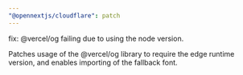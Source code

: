 ```yaml
---
"@opennextjs/cloudflare": patch
---
```


fix: @vercel/og failing due to using the node version.

Patches usage of the @vercel/og library to require the edge runtime version, and enables importing of the fallback font.
